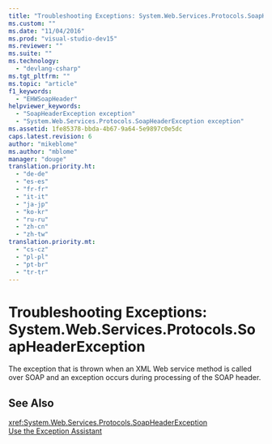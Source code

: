 ```yaml
---
title: "Troubleshooting Exceptions: System.Web.Services.Protocols.SoapHeaderException | Microsoft Docs"
ms.custom: ""
ms.date: "11/04/2016"
ms.prod: "visual-studio-dev15"
ms.reviewer: ""
ms.suite: ""
ms.technology: 
  - "devlang-csharp"
ms.tgt_pltfrm: ""
ms.topic: "article"
f1_keywords: 
  - "EHWSoapHeader"
helpviewer_keywords: 
  - "SoapHeaderException exception"
  - "System.Web.Services.Protocols.SoapHeaderException exception"
ms.assetid: 1fe85378-bbda-4b67-9a64-5e9897c0e5dc
caps.latest.revision: 6
author: "mikeblome"
ms.author: "mblome"
manager: "douge"
translation.priority.ht: 
  - "de-de"
  - "es-es"
  - "fr-fr"
  - "it-it"
  - "ja-jp"
  - "ko-kr"
  - "ru-ru"
  - "zh-cn"
  - "zh-tw"
translation.priority.mt: 
  - "cs-cz"
  - "pl-pl"
  - "pt-br"
  - "tr-tr"
---
```

# Troubleshooting Exceptions: System.Web.Services.Protocols.SoapHeaderException
The exception that is thrown when an XML Web service method is called over SOAP and an exception occurs during processing of the SOAP header.  
  
## See Also  
 <xref:System.Web.Services.Protocols.SoapHeaderException>   
 [Use the Exception Assistant](../Topic/How%20to:%20Use%20the%20Exception%20Assistant.md)